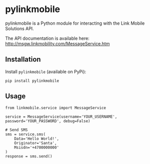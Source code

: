 # pylinkmobile

pylinkmobile is a Python module for interacting with the Link Mobile Solutions API.

The API documentation is available here:
http://msgw.linkmobility.com/MessageService.htm

## Installation

Install `pylinkmobile` (available on PyPi):

	pip install pylinkmobile


## Usage

	from linkmobile.service import MessageService
	
	service = MessageService(username='YOUR_USERNAME', password='YOUR_PASSWORD', debug=False)
	
	# Send SMS
	sms = service.sms(
		Data='Hello World!',
		Originator='Santa',
		Msisdn='+4700000000'
	)
	response = sms.send()
